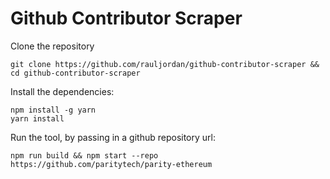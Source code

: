 # Github Contributor Scraper

Clone the repository

```
git clone https://github.com/rauljordan/github-contributor-scraper && cd github-contributor-scraper
```

Install the dependencies:

```
npm install -g yarn
yarn install
```

Run the tool, by passing in a github repository url:

```
npm run build && npm start --repo https://github.com/paritytech/parity-ethereum
```